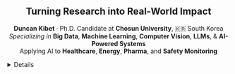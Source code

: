 <!-- Cool Title and Summary -->
<h2 align="center"> Turning Research into Real-World Impact</h2>

<p align="center">
  <strong>Duncan Kibet</strong> · Ph.D. Candidate at <strong>Chosun University</strong>, 🇰🇷 South Korea  
  <br>
  <em>Specializing in</em> <b>Big Data</b>, <b>Machine Learning</b>, <b>Computer Vision</b>, <b>LLMs</b>, & <b>AI-Powered Systems</b>  
  <br>
  Applying AI to <b>Healthcare</b>, <b>Energy</b>, <b>Pharma</b>, and <b>Safety Monitoring</b>
</p>

<details>
<summary> Details</summary>
<p align="center">
  🔗 <a href="https://dk-profile.web.app" target="_blank"><b>More about me</b></a>
</p>

